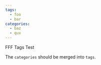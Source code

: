 ```yaml
---
tags:
  - foo
  - bar
categories:
  - baz
  - qux
---
```


FFF Tags Test

The `categories` should be merged into `tags`.

